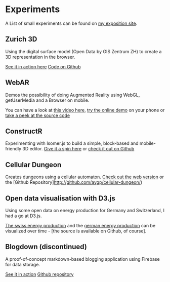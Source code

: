 <!-- ::Experiments -->
# Experiments

A List of small experiments can be found on [my exposition site](http://avgp.github.io/exposition).

## Zurich 3D

Using the digital surface model (Open Data by GIS Zentrum ZH) to create a 3D representation in the browser.

[See it in action here](http://avgp.github.io/zurich3d)
[Code on Github](https://github.com/avgp/zurich3d)

## WebAR
Demos the possibility of doing Augmented Reality using WebGL, getUserMedia and a Browser on mobile.

You can have a look at [this video here](https://youtube.com/hoNwys9RdPE), [try the online demo](http://avgp.github.io/webAR) on your phone or [take a peek at the source code](https://github.com/avgp/webAR)

## ConstructR

Experimenting with Isomer.js to build a simple, block-based and mobile-friendly 3D editor.
[Give it a spin here](http://avgp.github.io/constructr/#) or [check it out on Github](https://github.com/avgp/constructr)

## Cellular Dungeon
Creates dungeons using a cellular automaton.
[Check out the web version](http://avgp.github.io/cellular-dungeon/examples/browser/index.html) or the [Github Repository]http://github.com/avgp/cellular-dungeon/)

## Open data visualisation with D3.js
Using some open data on energy production for Germany and Switzerland, I had a go at D3.js.

[The swiss energy production](http://avgp.github.io/opendata-playground/energy_production/switzerland/index.html)
and the [german energy production](https://github.com/AVGP/opendata-playground/tree/master/energy_production) can be visualized over time - [the source is available on Github, of course].


## Blogdown (discontinued)
A proof-of-concept markdown-based blogging application using Firebase for data storage.

[See it in action](http://avgp.github.io/blogdown)
[Github repository](https://github.com/avgp/blogdown)
